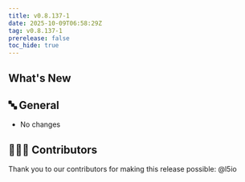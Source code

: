 ```yaml
---
title: v0.8.137-1
date: 2025-10-09T06:58:29Z
tag: v0.8.137-1
prerelease: false
toc_hide: true
---
```


## What's New
## 🔤 General
* No changes

## 👨🏽‍💻 Contributors

Thank you to our contributors for making this release possible:
@l5io
